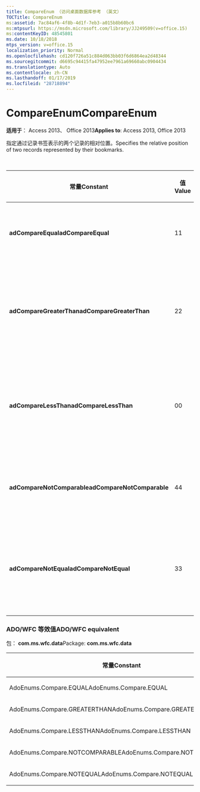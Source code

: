 ```yaml
---
title: CompareEnum （访问桌面数据库参考 （英文）
TOCTitle: CompareEnum
ms:assetid: 7ac84af6-4f8b-4d1f-7eb3-a015b8b60bc6
ms:mtpsurl: https://msdn.microsoft.com/library/JJ249509(v=office.15)
ms:contentKeyID: 48545801
ms.date: 10/18/2018
mtps_version: v=office.15
localization_priority: Normal
ms.openlocfilehash: cd120f726a51c884d063bb03f6d6864ea2d48344
ms.sourcegitcommit: d6695c94415fa47952ee7961a69660abc0904434
ms.translationtype: Auto
ms.contentlocale: zh-CN
ms.lasthandoff: 01/17/2019
ms.locfileid: "28718894"
---
```

# <a name="compareenum"></a><span data-ttu-id="1b8d5-102">CompareEnum</span><span class="sxs-lookup"><span data-stu-id="1b8d5-102">CompareEnum</span></span>

<span data-ttu-id="1b8d5-103">**适用于**： Access 2013、 Office 2013</span><span class="sxs-lookup"><span data-stu-id="1b8d5-103">**Applies to**: Access 2013, Office 2013</span></span>

<span data-ttu-id="1b8d5-104">指定通过记录书签表示的两个记录的相对位置。</span><span class="sxs-lookup"><span data-stu-id="1b8d5-104">Specifies the relative position of two records represented by their bookmarks.</span></span>

<br/>

<table>
<colgroup>
<col style="width: 33%" />
<col style="width: 33%" />
<col style="width: 33%" />
</colgroup>
<thead>
<tr class="header">
<th><p><span data-ttu-id="1b8d5-105">常量</span><span class="sxs-lookup"><span data-stu-id="1b8d5-105">Constant</span></span></p></th>
<th><p><span data-ttu-id="1b8d5-106">值</span><span class="sxs-lookup"><span data-stu-id="1b8d5-106">Value</span></span></p></th>
<th><p><span data-ttu-id="1b8d5-107">说明</span><span class="sxs-lookup"><span data-stu-id="1b8d5-107">Description</span></span></p></th>
</tr>
</thead>
<tbody>
<tr class="odd">
<td><p><span data-ttu-id="1b8d5-108"><strong>adCompareEqual</strong></span><span class="sxs-lookup"><span data-stu-id="1b8d5-108"><strong>adCompareEqual</strong></span></span></p></td>
<td><p><span data-ttu-id="1b8d5-109">1</span><span class="sxs-lookup"><span data-stu-id="1b8d5-109">1</span></span></p></td>
<td><p><span data-ttu-id="1b8d5-110">指示书签相同。</span><span class="sxs-lookup"><span data-stu-id="1b8d5-110">Indicates that the bookmarks are equal.</span></span></p></td>
</tr>
<tr class="even">
<td><p><span data-ttu-id="1b8d5-111"><strong>adCompareGreaterThan</strong></span><span class="sxs-lookup"><span data-stu-id="1b8d5-111"><strong>adCompareGreaterThan</strong></span></span></p></td>
<td><p><span data-ttu-id="1b8d5-112">2</span><span class="sxs-lookup"><span data-stu-id="1b8d5-112">2</span></span></p></td>
<td><p><span data-ttu-id="1b8d5-113">指示第一个书签在第二个书签之后。</span><span class="sxs-lookup"><span data-stu-id="1b8d5-113">Indicates that the first bookmark is after the second.</span></span></p></td>
</tr>
<tr class="odd">
<td><p><span data-ttu-id="1b8d5-114"><strong>adCompareLessThan</strong></span><span class="sxs-lookup"><span data-stu-id="1b8d5-114"><strong>adCompareLessThan</strong></span></span></p></td>
<td><p><span data-ttu-id="1b8d5-115">0</span><span class="sxs-lookup"><span data-stu-id="1b8d5-115">0</span></span></p></td>
<td><p><span data-ttu-id="1b8d5-116">指示第一个书签在第二个书签之前。</span><span class="sxs-lookup"><span data-stu-id="1b8d5-116">Indicates that the first bookmark is before the second.</span></span></p></td>
</tr>
<tr class="even">
<td><p><span data-ttu-id="1b8d5-117"><strong>adCompareNotComparable</strong></span><span class="sxs-lookup"><span data-stu-id="1b8d5-117"><strong>adCompareNotComparable</strong></span></span></p></td>
<td><p><span data-ttu-id="1b8d5-118">4</span><span class="sxs-lookup"><span data-stu-id="1b8d5-118">4</span></span></p></td>
<td><p><span data-ttu-id="1b8d5-119">指示无法比较书签。</span><span class="sxs-lookup"><span data-stu-id="1b8d5-119">Indicates that the bookmarks cannot be compared.</span></span></p></td>
</tr>
<tr class="odd">
<td><p><span data-ttu-id="1b8d5-120"><strong>adCompareNotEqual</strong></span><span class="sxs-lookup"><span data-stu-id="1b8d5-120"><strong>adCompareNotEqual</strong></span></span></p></td>
<td><p><span data-ttu-id="1b8d5-121">3</span><span class="sxs-lookup"><span data-stu-id="1b8d5-121">3</span></span></p></td>
<td><p><span data-ttu-id="1b8d5-122">指示书签不相同或者未排序。</span><span class="sxs-lookup"><span data-stu-id="1b8d5-122">Indicates that the bookmarks are not equal and not ordered.</span></span></p></td>
</tr>
</tbody>
</table>


### <a name="adowfc-equivalent"></a><span data-ttu-id="1b8d5-123">ADO/WFC 等效值</span><span class="sxs-lookup"><span data-stu-id="1b8d5-123">ADO/WFC equivalent</span></span>

<span data-ttu-id="1b8d5-124">包： **com.ms.wfc.data**</span><span class="sxs-lookup"><span data-stu-id="1b8d5-124">Package: **com.ms.wfc.data**</span></span>

<table>
<colgroup>
<col style="width: 100%" />
</colgroup>
<thead>
<tr class="header">
<th><p><span data-ttu-id="1b8d5-125">常量</span><span class="sxs-lookup"><span data-stu-id="1b8d5-125">Constant</span></span></p></th>
</tr>
</thead>
<tbody>
<tr class="odd">
<td><p><span data-ttu-id="1b8d5-126">AdoEnums.Compare.EQUAL</span><span class="sxs-lookup"><span data-stu-id="1b8d5-126">AdoEnums.Compare.EQUAL</span></span></p></td>
</tr>
<tr class="even">
<td><p><span data-ttu-id="1b8d5-127">AdoEnums.Compare.GREATERTHAN</span><span class="sxs-lookup"><span data-stu-id="1b8d5-127">AdoEnums.Compare.GREATERTHAN</span></span></p></td>
</tr>
<tr class="odd">
<td><p><span data-ttu-id="1b8d5-128">AdoEnums.Compare.LESSTHAN</span><span class="sxs-lookup"><span data-stu-id="1b8d5-128">AdoEnums.Compare.LESSTHAN</span></span></p></td>
</tr>
<tr class="even">
<td><p><span data-ttu-id="1b8d5-129">AdoEnums.Compare.NOTCOMPARABLE</span><span class="sxs-lookup"><span data-stu-id="1b8d5-129">AdoEnums.Compare.NOTCOMPARABLE</span></span></p></td>
</tr>
<tr class="odd">
<td><p><span data-ttu-id="1b8d5-130">AdoEnums.Compare.NOTEQUAL</span><span class="sxs-lookup"><span data-stu-id="1b8d5-130">AdoEnums.Compare.NOTEQUAL</span></span></p></td>
</tr>
</tbody>
</table>

